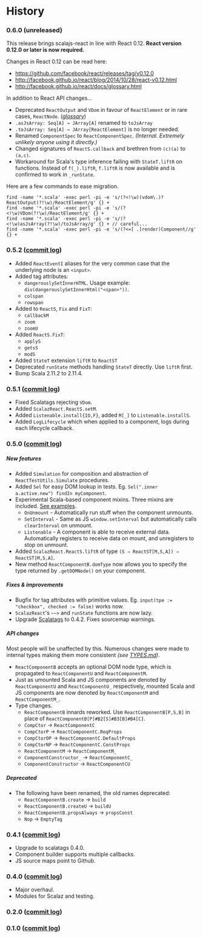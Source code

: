 History
=======

### 0.6.0 (unreleased)

This release brings scalajs-react in line with React 0.12.
**React version 0.12.0 or later is now required.**

Changes in React 0.12 can be read here:
*  https://github.com/facebook/react/releases/tag/v0.12.0
*  http://facebook.github.io/react/blog/2014/10/28/react-v0.12.html
*  http://facebook.github.io/react/docs/glossary.html

In addition to React API changes...
* Deprecated `ReactOutput` and `VDom` in favour of `ReactElement` or in rare cases, `ReactNode`. (*[glossary](http://facebook.github.io/react/docs/glossary.html)*)
* `.asJsArray: Seq[A] → JArray[A]` renamed to `toJsArray`
* `.toJsArray: Seq[A] → JArray[ReactElement]` is no longer needed.
* Renamed `ComponentSpec` to `ReactComponentSpec`. *(Internal. Extremely unlikely anyone using it directly.)*
* Changed signatures of `ReactS.callback` and brethren from `(c)(a)` to `(a,c)`.
* Workaround for Scala's type inference failing with `StateT.liftR` on functions.
  Instead of `f(_).liftR`, `f.liftR` is now available and is confirmed to work in `_runState`.

Here are a few commands to ease migration.
```
find -name '*.scala' -exec perl -pi -e 's/(?<!\w)(vdom\.)?ReactOutput(?!\w)/ReactElement/g' {} +
find -name '*.scala' -exec perl -pi -e 's/(?<!\w)VDom(?!\w)/ReactElement/g' {} +
find -name '*.scala' -exec perl -pi -e 's/(?<!\w)asJsArray(?!\w)/toJsArray/g' {} + // careful...
find -name '*.scala' -exec perl -pi -e 's/(?<=[ .]render)Component//g' {} +
```

### 0.5.2 ([commit log](https://github.com/japgolly/scalajs-react/compare/v0.5.1...v0.5.2))

* Added `ReactEventI` aliases for the very common case that the underlying node is an `<input>`.
* Added tag attributes:
  * `dangerouslySetInnerHTML`. Usage example: `div(dangerouslySetInnerHtml("<span>"))`.
  * `colspan`
  * `rowspan`
* Added to `ReactS`, `Fix` and `FixT`:
  * `callbackM`
  * `zoom`
  * `zoomU`
* Added `ReactS.FixT`:
  * `applyS`
  * `getsS`
  * `modS`
* Added `StateT` extension `liftR` to `ReactST`
* Deprecated `runState` methods handling `StateT` directly. Use `liftR` first.
* Bump Scala 2.11.2 to 2.11.4.

### 0.5.1 ([commit log](https://github.com/japgolly/scalajs-react/compare/v0.5.0...v0.5.1))

* Fixed Scalatags rejecting `VDom`.
* Added `ScalazReact.ReactS.setM`.
* Added `Listenable.install{IO,F}`, added `M[_]` to `Listenable.installS`.
* Added `LogLifecycle` which when applied to a component, logs during each lifecycle callback.

### 0.5.0 ([commit log](https://github.com/japgolly/scalajs-react/compare/v0.4.1...v0.5.0))

##### New features
* Added `Simulation` for composition and abstraction of `ReactTestUtils.Simulate` procedures.
* Added `Sel` for easy DOM lookup in tests. Eg. `Sel(".inner a.active.new") findIn myComponent`.
* Experimental Scala-based component mixins. Three mixins are included.  [See examples](https://github.com/japgolly/scalajs-react/blob/master/example/src/main/scala/japgolly/scalajs/react/example/ExperimentExamples.scala).
  * `OnUnmount` - Automatically run stuff when the component unmounts.
  * `SetInterval` - Same as JS `window.setInterval` but automatically calls `clearInterval` on unmount.
  * `Listenable` - A component is able to receive external data. Automatically registers to receive data on mount, and unregisters to stop on unmount.
* Added `ScalazReact.ReactS.liftR` of type `(S ⇒ ReactST[M,S,A]) ⇒ ReactST[M,S,A]`.
* New method `ReactComponentB.domType` now allows you to specify the type returned by `.getDOMNode()` on your component.

##### Fixes & improvements
* Bugfix for tag attributes with primitive values.
  Eg. `input(tpe := "checkbox", checked := false)` works now.
* `ScalazReact`'s `~~>` and `runState` functions are now lazy.
* Upgrade [Scalatags](https://github.com/lihaoyi/scalatags) to 0.4.2. Fixes sourcemap warnings.

##### API changes
Most people will be unaffected by this. Numerous changes were made to internal types making them more consistent _(see [TYPES.md](https://github.com/japgolly/scalajs-react/blob/master/TYPES.md))_.
* `ReactComponentB` accepts an optional DOM node type, which is propagated to `ReactComponentU` and `ReactComponentM`.
* Just as umounted Scala and JS components are denoted by `ReactComponentU` and `ReactComponentU_` respectively,
  mounted Scala and JS components are now denoted by `ReactComponentM` and `ReactComponentM_`.
* Type changes.
  * `ReactComponentB` innards reworked. Use `ReactComponentB[P,S,B]` in place of `ReactComponentB[P]#B2[S]#B3[B]#B4[C]`.
  * `CompCtor`   → `ReactComponentC`
  * `CompCtorP`  → `ReactComponentC.ReqProps`
  * `CompCtorOP` → `ReactComponentC.DefaultProps`
  * `CompCtorNP` → `ReactComponentC.ConstProps`
  * `ReactComponentM` → `ReactComponentM_`
  * `ComponentConstructor_` → `ReactComponentC_`
  * `ComponentConstructor` → `ReactComponentCU`

##### Deprecated
* The following have been renamed, the old names deprecated:
  * `ReactComponentB.create` → `build`
  * `ReactComponentB.createU` → `buildU`
  * `ReactComponentB.propsAlways` → `propsConst`
  * `Nop` → `EmptyTag`

### 0.4.1 ([commit log](https://github.com/japgolly/scalajs-react/compare/v0.4.0...v0.4.1))

* Upgrade to scalatags 0.4.0.
* Component builder supports multiple callbacks.
* JS source maps point to Github.

### 0.4.0 ([commit log](https://github.com/japgolly/scalajs-react/compare/v0.2.0...v0.4.0))
* Major overhaul.
* Modules for Scalaz and testing.

### 0.2.0 ([commit log](https://github.com/japgolly/scalajs-react/compare/v0.1.0...v0.2.0))

### 0.1.0 ([commit log](https://github.com/japgolly/scalajs-react/compare/55a19e7...v0.1.0))

